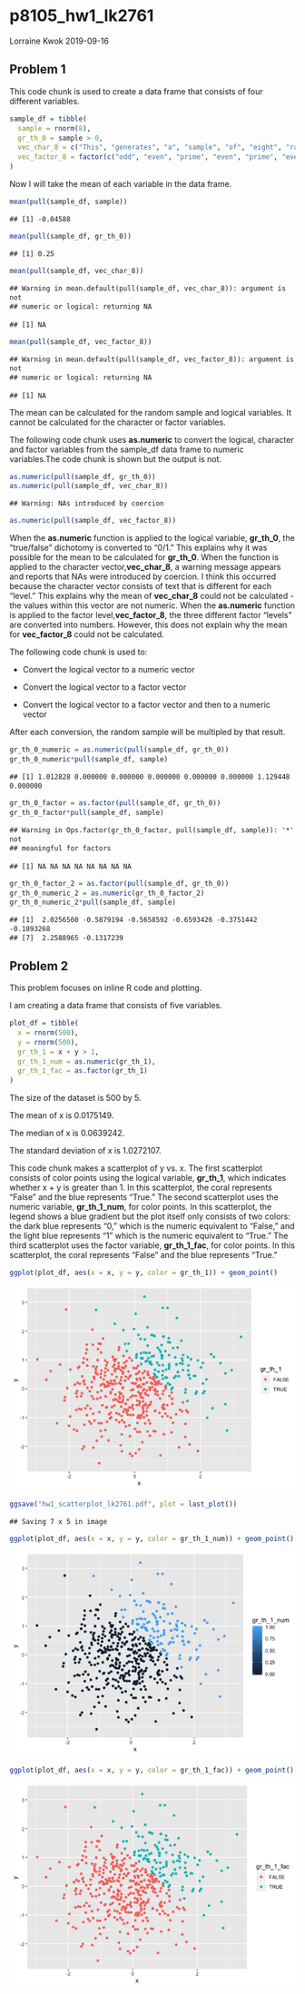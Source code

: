 p8105\_hw1\_lk2761
================
Lorraine Kwok
2019-09-16

## Problem 1

This code chunk is used to create a data frame that consists of four
different variables.

``` r
sample_df = tibble(
  sample = rnorm(8),
  gr_th_0 = sample > 0, 
  vec_char_8 = c("This", "generates", "a", "sample", "of", "eight", "random", "numbers"),
  vec_factor_8 = factor(c("odd", "even", "prime", "even", "prime", "even", "odd", "even"))
)
```

Now I will take the mean of each variable in the data
    frame.

``` r
mean(pull(sample_df, sample))
```

    ## [1] -0.04588

``` r
mean(pull(sample_df, gr_th_0)) 
```

    ## [1] 0.25

``` r
mean(pull(sample_df, vec_char_8))
```

    ## Warning in mean.default(pull(sample_df, vec_char_8)): argument is not
    ## numeric or logical: returning NA

    ## [1] NA

``` r
mean(pull(sample_df, vec_factor_8))
```

    ## Warning in mean.default(pull(sample_df, vec_factor_8)): argument is not
    ## numeric or logical: returning NA

    ## [1] NA

The mean can be calculated for the random sample and logical variables.
It cannot be calculated for the character or factor variables.

The following code chunk uses **as.numeric** to convert the logical,
character and factor variables from the sample\_df data frame to numeric
variables.The code chunk is shown but the output is not.

``` r
as.numeric(pull(sample_df, gr_th_0))
as.numeric(pull(sample_df, vec_char_8))
```

    ## Warning: NAs introduced by coercion

``` r
as.numeric(pull(sample_df, vec_factor_8))
```

When the **as.numeric** function is applied to the logical variable,
**gr\_th\_0**, the “true/false” dichotomy is converted to “0/1.” This
explains why it was possible for the mean to be calculated for
**gr\_th\_0**. When the function is applied to the character
vector,**vec\_char\_8**, a warning message appears and reports that NAs
were introduced by coercion. I think this occurred because the character
vector consists of text that is different for each “level.” This
explains why the mean of **vec\_char\_8** could not be calculated - the
values within this vector are not numeric. When the **as.numeric**
function is applied to the factor level,**vec\_factor\_8**, the three
different factor “levels” are converted into numbers. However, this does
not explain why the mean for **vec\_factor\_8** could not be calculated.

The following code chunk is used to:

  - Convert the logical vector to a numeric vector

  - Convert the logical vector to a factor vector

  - Convert the logical vector to a factor vector and then to a numeric
    vector

After each conversion, the random sample will be multipled by that
result.

``` r
gr_th_0_numeric = as.numeric(pull(sample_df, gr_th_0))
gr_th_0_numeric*pull(sample_df, sample)
```

    ## [1] 1.012828 0.000000 0.000000 0.000000 0.000000 0.000000 1.129448 0.000000

``` r
gr_th_0_factor = as.factor(pull(sample_df, gr_th_0))
gr_th_0_factor*pull(sample_df, sample)
```

    ## Warning in Ops.factor(gr_th_0_factor, pull(sample_df, sample)): '*' not
    ## meaningful for factors

    ## [1] NA NA NA NA NA NA NA NA

``` r
gr_th_0_factor_2 = as.factor(pull(sample_df, gr_th_0))
gr_th_0_numeric_2 = as.numeric(gr_th_0_factor_2)
gr_th_0_numeric_2*pull(sample_df, sample)
```

    ## [1]  2.0256560 -0.5879194 -0.5658592 -0.6593426 -0.3751442 -0.1893268
    ## [7]  2.2588965 -0.1317239

## Problem 2

This problem focuses on inline R code and plotting.

I am creating a data frame that consists of five variables.

``` r
plot_df = tibble(
  x = rnorm(500),
  y = rnorm(500),
  gr_th_1 = x + y > 1,
  gr_th_1_num = as.numeric(gr_th_1),
  gr_th_1_fac = as.factor(gr_th_1)
)
```

The size of the dataset is 500 by 5.

The mean of x is 0.0175149.

The median of x is 0.0639242.

The standard deviation of x is 1.0272107.

This code chunk makes a scatterplot of y vs. x. The first scatterplot
consists of color points using the logical variable, **gr\_th\_1**,
which indicates whether x + y is greater than 1. In this scatterplot,
the coral represents “False” and the blue represents “True.” The second
scatterplot uses the numeric variable, **gr\_th\_1\_num**, for color
points. In this scatterplot, the legend shows a blue gradient but the
plot itself only consists of two colors: the dark blue represents “0,”
which is the numeric equivalent to “False,” and the light blue
represents “1” which is the numeric equivalent to “True.” The third
scatterplot uses the factor variable, **gr\_th\_1\_fac**, for color
points. In this scatterplot, the coral represents “False” and the blue
represents
“True.”

``` r
ggplot(plot_df, aes(x = x, y = y, color = gr_th_1)) + geom_point()
```

![](p8105_hw1_lk2761_files/figure-gfm/create%20scatterplot-1.png)<!-- -->

``` r
ggsave("hw1_scatterplot_lk2761.pdf", plot = last_plot())
```

    ## Saving 7 x 5 in image

``` r
ggplot(plot_df, aes(x = x, y = y, color = gr_th_1_num)) + geom_point()
```

![](p8105_hw1_lk2761_files/figure-gfm/create%20scatterplot-2.png)<!-- -->

``` r
ggplot(plot_df, aes(x = x, y = y, color = gr_th_1_fac)) + geom_point()
```

![](p8105_hw1_lk2761_files/figure-gfm/create%20scatterplot-3.png)<!-- -->
